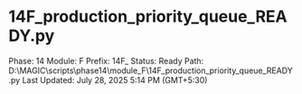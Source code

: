 # 14F_production_priority_queue_READY.py

Phase: 14
Module: F
Prefix: 14F_
Status: Ready
Path: D:\MAGIC\scripts\phase14\module_F\14F_production_priority_queue_READY.py
Last Updated: July 28, 2025 5:14 PM (GMT+5:30)